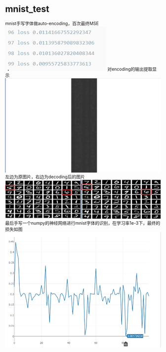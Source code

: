 # mnist_test
mnist手写字体做auto-encoding，百次最终MSE
![mseloss](https://github.com/DC-Lin/mnist_test/blob/master/MSElossOfae.png)
对encoding的输出提取显示
![encodingfeature](https://github.com/DC-Lin/mnist_test/blob/master/vae.png)
左边为原图片，右边为decoding后的图片
![OPvsDP](https://github.com/DC-Lin/mnist_test/blob/master/vae1.png)
最后手写一个numpy的神经网络进行mnist字体的识别，在学习率1e-3下，最终的损失如图
![SGD](https://github.com/DC-Lin/mnist_test/blob/master/numpy_mnist_loss.png)
